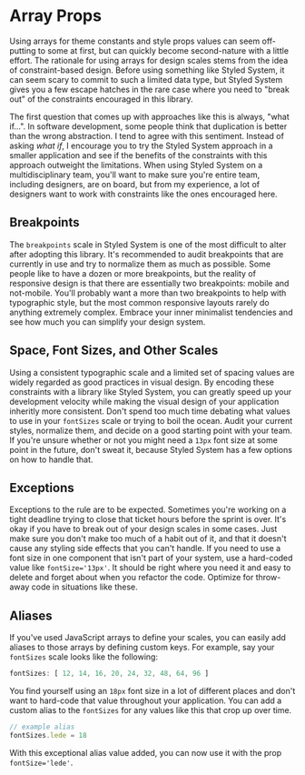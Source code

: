 
# Array Props

Using arrays for theme constants and style props values can seem off-putting to some at first,
but can quickly become second-nature with a little effort.
The rationale for using arrays for design scales stems from the idea of constraint-based design.
Before using something like Styled System, it can seem scary to commit to such a limited data type,
but Styled System gives you a few escape hatches in the rare case where you need to "break out" of the constraints encouraged in this library.

The first question that comes up with approaches like this is always, "what if...".
In software development, some people think that duplication is better than the wrong abstraction.
I tend to agree with this sentiment.
Instead of asking *what if*, I encourage you to try the Styled System approach in a smaller application and see if the benefits
of the constraints with this approach outweight the limitations.
When using Styled System on a multidisciplinary team, you'll want to make sure you're entire team, including designers,
are on board, but from my experience, a lot of designers want to work with constraints like the ones
encouraged here.

## Breakpoints

The `breakpoints` scale in Styled System is one of the most difficult to alter after adopting this library.
It's recommended to audit breakpoints that are currently in use and try to normalize them as much as possible.
Some people like to have a dozen or more breakpoints, but the reality of responsive design is that there are essentially two breakpoints: mobile and not-mobile.
You'll probably want a more than two breakpoints to help with typographic style, but the most common responsive layouts
rarely do anything extremely complex.
Embrace your inner minimalist tendencies and see how much you can simplify your design system.

## Space, Font Sizes, and Other Scales

Using a consistent typographic scale and a limited set of spacing values are widely regarded as good practices in visual design.
By encoding these constraints with a library like Styled System, you can greatly speed up your development velocity
while making the visual design of your application inheritly more consistent.
Don't spend too much time debating what values to use in your `fontSizes` scale or
trying to boil the ocean.
Audit your current styles, normalize them, and decide on a good starting point with your team.
If you're unsure whether or not you might need a `13px` font size at some point in the future, don't sweat it,
because Styled System has a few options on how to handle that.

## Exceptions

Exceptions to the rule are to be expected.
Sometimes you're working on a tight deadline trying to close that ticket hours before the sprint is over.
It's okay if you have to break out of your design scales in some cases.
Just make sure you don't make too much of a habit out of it, and that it doesn't cause any styling side effects that you can't handle.
If you need to use a font size in one component that isn't part of your system, use a hard-coded value like `fontSize='13px'`.
It should be right where you need it and easy to delete and forget about when you refactor the code.
Optimize for throw-away code in situations like these.

## Aliases

If you've used JavaScript arrays to define your scales, you can easily add aliases to those arrays by defining custom keys.
For example, say your `fontSizes` scale looks like the following:

```js
fontSizes: [ 12, 14, 16, 20, 24, 32, 48, 64, 96 ]
```

You find yourself using an `18px` font size in a lot of different places and don't want to hard-code that value throughout your application.
You can add a custom alias to the `fontSizes` for any values like this that crop up over time.

```js
// example alias
fontSizes.lede = 18
```

With this exceptional alias value added, you can now use it with the prop `fontSize='lede'`.

<!--
- array length
-->

